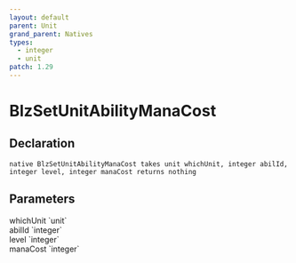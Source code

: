 ```yaml
---
layout: default
parent: Unit
grand_parent: Natives
types:
  - integer
  - unit
patch: 1.29
---
```


# BlzSetUnitAbilityManaCost

## Declaration

```
native BlzSetUnitAbilityManaCost takes unit whichUnit, integer abilId, integer level, integer manaCost returns nothing
```

## Parameters
<dl>
  <dt>whichUnit `unit`</dt>
  <dd></dd>

  <dt>abilId `integer`</dt>
  <dd></dd>

  <dt>level `integer`</dt>
  <dd></dd>

  <dt>manaCost `integer`</dt>
  <dd></dd>
</dl>